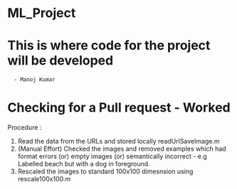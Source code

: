 # ML_Project


# This is where code for the project will be developed
      - Manoj Kumar
# Checking for a Pull request - Worked

Procedure :

1) Read the data from the URLs and stored locally readUrlSaveImage.m
2) (Manual Effort) Checked the images and removed examples which had format errors (or) empty images (or) semantically incorrect - e.g Labelled beach but with a dog in foreground.
3) Rescaled the images to standard 100x100 dimesnsion using rescale100x100.m

      
